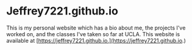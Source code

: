 # Jeffrey7221.github.io

This is my personal website which has a bio about me, the projects I've worked on, and the classes I've taken so far at UCLA.
This website is available at [https://jeffrey7221.github.io.](https://jeffrey7221.github.io.)


